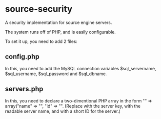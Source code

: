 # source-security
A security implementation for source engine servers.

The system runs off of PHP, and is easily configurable.

To set it up, you need to add 2 files:

## config.php
  In this, you need to add the MySQL connection variables $sql_servername, $sql_username, $sql_password and $sql_dbname.

## servers.php
  In this, you need to declare a two-dimentional PHP array in the form "<key>" => array("name" => "<name>", "id" => "<id>".
  (Replace <key> with the server key, <name> with the readable server name, and <id> with a short ID for the server.)

